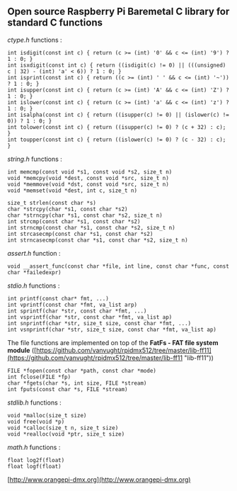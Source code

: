## Open source Raspberry Pi Baremetal C library for standard C functions ##

*ctype.h* functions :
  
	int isdigit(const int c) { return (c >= (int) '0' && c <= (int) '9') ? 1 : 0; }
	int isxdigit(const int c) { return ((isdigit(c) != 0) || (((unsigned) c | 32) - (int) 'a' < 6)) ? 1 : 0; }
	int isprint(const int c) { return ((c >= (int) ' ' && c <= (int) '~')) ? 1 : 0; }
	int isupper(const int c) { return (c >= (int) 'A' && c <= (int) 'Z') ? 1 : 0; }
	int islower(const int c) { return (c >= (int) 'a' && c <= (int) 'z') ? 1 : 0; }
	int isalpha(const int c) { return ((isupper(c) != 0) || (islower(c) != 0)) ? 1 : 0; }
	int tolower(const int c) { return ((isupper(c) != 0) ? (c + 32) : c); }
	int toupper(const int c) { return ((islower(c) != 0) ? (c - 32) : c); }

*string.h* functions :

	int memcmp(const void *s1, const void *s2, size_t n)
	void *memcpy(void *dest, const void *src, size_t n)
	void *memmove(void *dst, const void *src, size_t n)
	void *memset(void *dest, int c, size_t n)

	size_t strlen(const char *s)
	char *strcpy(char *s1, const char *s2)
	char *strncpy(char *s1, const char *s2, size_t n)
	int strcmp(const char *s1, const char *s2)
	int strncmp(const char *s1, const char *s2, size_t n)
	int strcasecmp(const char *s1, const char *s2)
	int strncasecmp(const char *s1, const char *s2, size_t n)

*assert.h* function :

	void __assert_func(const char *file, int line, const char *func, const char *failedexpr)

*stdio.h* functions :

	int printf(const char* fmt, ...)
	int vprintf(const char *fmt, va_list arp)
	int sprintf(char *str, const char *fmt, ...)
	int vsprintf(char *str, const char *fmt, va_list ap)
	int snprintf(char *str, size_t size, const char *fmt, ...)
	int vsnprintf(char *str, size_t size, const char *fmt, va_list ap)

The file functions are implemented on top of the **FatFs - FAT file system module** ([https://github.com/vanvught/rpidmx512/tree/master/lib-ff11](https://github.com/vanvught/rpidmx512/tree/master/lib-ff11 "lib-ff11"))

	FILE *fopen(const char *path, const char *mode)
	int fclose(FILE *fp)
	char *fgets(char *s, int size, FILE *stream)
	int fputs(const char *s, FILE *stream)



*stdlib.h* functions :

	void *malloc(size_t size)
	void free(void *p)
	void *calloc(size_t n, size_t size)
	void *realloc(void *ptr, size_t size)

*math.h* functions :

    float log2f(float)
    float logf(float)

[http://www.orangepi-dmx.org](http://www.orangepi-dmx.org)


